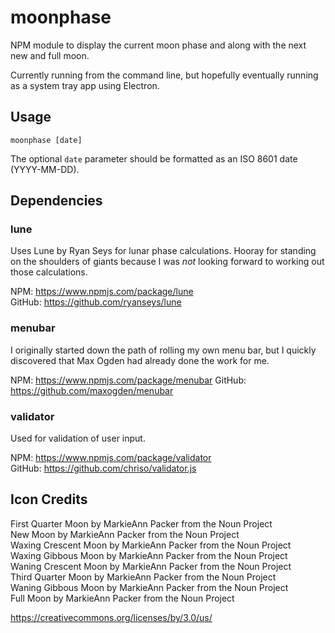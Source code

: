 # moonphase

NPM module to display the current moon phase and along with the next new and full moon.

Currently running from the command line, but hopefully eventually running as a system tray app using Electron.

## Usage
```
moonphase [date]
```

The optional `date` parameter should be formatted as an ISO 8601 date (YYYY-MM-DD).

## Dependencies

### lune

Uses Lune by Ryan Seys for lunar phase calculations. Hooray for standing on the shoulders of giants because I was *not* looking forward to working out those calculations.

NPM: https://www.npmjs.com/package/lune  
GitHub: https://github.com/ryanseys/lune

### menubar
I originally started down the path of rolling my own menu bar, but I quickly discovered that Max Ogden had already done the work for me.

NPM: https://www.npmjs.com/package/menubar
GitHub: https://github.com/maxogden/menubar

### validator

Used for validation of user input.

NPM: https://www.npmjs.com/package/validator  
GitHub: https://github.com/chriso/validator.js

## Icon Credits

First Quarter Moon by MarkieAnn Packer from the Noun Project  
New Moon by MarkieAnn Packer from the Noun Project  
Waxing Crescent Moon by MarkieAnn Packer from the Noun Project  
Waxing Gibbous Moon by MarkieAnn Packer from the Noun Project  
Waning Crescent Moon by MarkieAnn Packer from the Noun Project  
Third Quarter Moon by MarkieAnn Packer from the Noun Project  
Waning Gibbous Moon by MarkieAnn Packer from the Noun Project  
Full Moon by MarkieAnn Packer from the Noun Project  

https://creativecommons.org/licenses/by/3.0/us/
